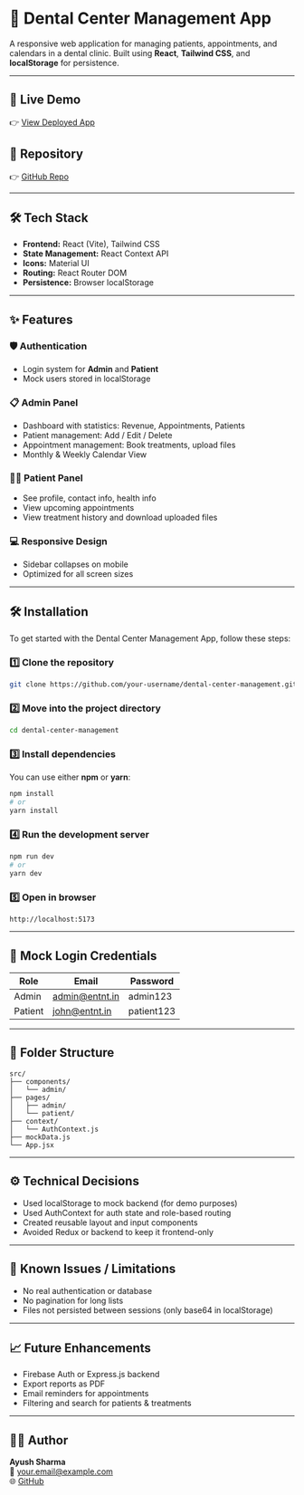 # 🦷 Dental Center Management App

A responsive web application for managing patients, appointments, and calendars in a dental clinic. Built using **React**, **Tailwind CSS**, and **localStorage** for persistence.

---

## 🚀 Live Demo
👉 [View Deployed App](https://your-deployed-link.vercel.app)

## 📁 Repository
👉 [GitHub Repo](https://github.com/your-username/dental-center-management)

---

## 🛠️ Tech Stack

- **Frontend:** React (Vite), Tailwind CSS
- **State Management:** React Context API
- **Icons:** Material UI
- **Routing:** React Router DOM
- **Persistence:** Browser localStorage

---

## ✨ Features

### 🛡️ Authentication
- Login system for **Admin** and **Patient**
- Mock users stored in localStorage

### 📋 Admin Panel
- Dashboard with statistics: Revenue, Appointments, Patients
- Patient management: Add / Edit / Delete
- Appointment management: Book treatments, upload files
- Monthly & Weekly Calendar View

### 🧑‍⚕️ Patient Panel
- See profile, contact info, health info
- View upcoming appointments
- View treatment history and download uploaded files

### 💻 Responsive Design
- Sidebar collapses on mobile
- Optimized for all screen sizes

---

## 🛠️ Installation

To get started with the Dental Center Management App, follow these steps:

### 1️⃣ Clone the repository
```bash
git clone https://github.com/your-username/dental-center-management.git
```

### 2️⃣ Move into the project directory
```bash
cd dental-center-management
```

### 3️⃣ Install dependencies
You can use either **npm** or **yarn**:
```bash
npm install
# or
yarn install
```

### 4️⃣ Run the development server
```bash
npm run dev
# or
yarn dev
```

### 5️⃣ Open in browser
```
http://localhost:5173
```

---

## 🔐 Mock Login Credentials

| Role    | Email             | Password     |
|---------|------------------|--------------|
| Admin   | admin@entnt.in   | admin123     |
| Patient | john@entnt.in    | patient123   |

---

## 📁 Folder Structure

```text
src/
├── components/
│   └── admin/
├── pages/
│   ├── admin/
│   └── patient/
├── context/
│   └── AuthContext.js
├── mockData.js
└── App.jsx
```

---

## ⚙️ Technical Decisions

- Used localStorage to mock backend (for demo purposes)
- Used AuthContext for auth state and role-based routing
- Created reusable layout and input components
- Avoided Redux or backend to keep it frontend-only

---

## 🧠 Known Issues / Limitations

- No real authentication or database
- No pagination for long lists
- Files not persisted between sessions (only base64 in localStorage)

---

## 📈 Future Enhancements

- Firebase Auth or Express.js backend
- Export reports as PDF
- Email reminders for appointments
- Filtering and search for patients & treatments

---

## 🙋‍♂️ Author

**Ayush Sharma**  
📧 [your.email@example.com](mailto:your.email@example.com)  
🌐 [GitHub](https://github.com/your-username)
